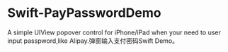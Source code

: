 # Swift-PayPasswordDemo
A simple UIView popover control for iPhone/iPad when your need to user input passpword,like Alipay.弹窗输入支付密码Swift Demo。

